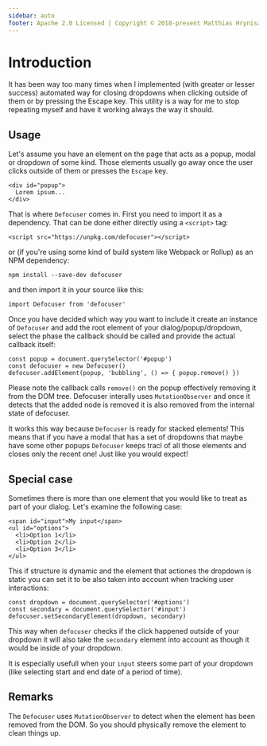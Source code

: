 ```yaml
---
sidebar: auto
footer: Apache 2.0 Licensed | Copyright © 2018-present Matthias Hryniszak
---
```


# Introduction

It has been way too many times when I implemented (with greater or lesser success) automated way
for closing dropdowns when clicking outside of them or by pressing the Escape key. This utility
is a way for me to stop repeating myself and have it working always the way it should.

## Usage

Let's assume you have an element on the page that acts as a popup, modal or dropdown of some kind.
Those elements usually go away once the user clicks outside of them or presses the `Escape` key.

```
<div id="popup">
  Lorem ipsum...
</div>

```

That is where `Defocuser` comes in. First you need to import it as a dependency. That can be done
either directly using a `<script>` tag:

```
<script src="https://unpkg.com/defocuser"></script>
```

or (if you're using some kind of build system like Webpack or Rollup) as an NPM dependency:

```
npm install --save-dev defocuser
```

and then import it in your source like this:

```
import Defocuser from 'defocuser'
```

Once you have decided which way you want to include it create an instance of `Defocuser` and add the root element of your dialog/popup/dropdown,
select the phase the callback should be called and provide the actual callback itself:

```
const popup = document.querySelector('#popup')
const defocuser = new Defocuser()
defocuser.addElement(popup, 'bubbling', () => { popup.remove() })
```

Please note the callback calls `remove()` on the popup effectively removing it from the DOM tree.
Defocuser interally uses `MutationObserver` and once it detects that the added node is removed
it is also removed from the internal state of defocuser.

It works this way because `Defocuser` is ready for stacked elements!
This means that if you have a modal that has a set of dropdowns that maybe have some other popups
`Defocuser` keeps tracl of all those elements and closes only the recent one! Just like you would expect!

## Special case

Sometimes there is more than one element that you would like to treat as part of your dialog.
Let's examine the following case:

```
<span id="input">My input</span>
<ul id="options">
  <li>Option 1</li>
  <li>Option 2</li>
  <li>Option 3</li>
</ul>
```

This if structure is dynamic and the element that actiones the dropdown is static you can set it to be
also taken into account when tracking user interactions:

```
const dropdown = document.querySelector('#options')
const secondary = document.querySelector('#input')
defocuser.setSecondaryElement(dropdown, secondary)
```

This way when `defocuser` checks if the click happened outside of your dropdown it will also take the `secondary` element into account
as though it would be inside of your dropdown.

It is especially usefull when your `input` steers some part of your dropdown (like selecting start and end date of a period of time).

## Remarks

The ```Defocuser``` uses ```MutationObserver``` to detect when the element has been removed from
the DOM. So you should physically remove the element to clean things up.
